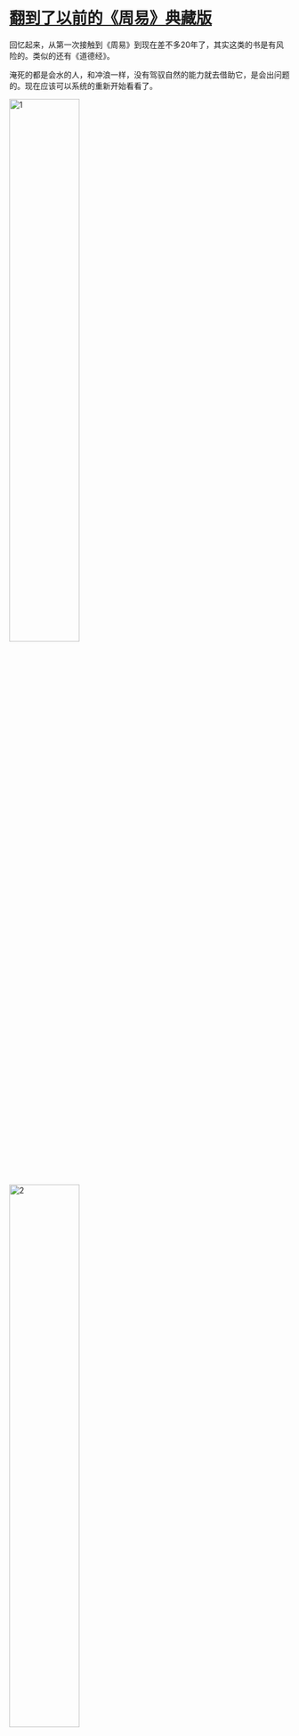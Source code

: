 # [翻到了以前的《周易》典藏版](https://github.com/VandeeFeng/gitmemo/issues/15)

回忆起来，从第一次接触到《周易》到现在差不多20年了，其实这类的书是有风险的。类似的还有《道德经》。

淹死的都是会水的人，和冲浪一样，没有驾驭自然的能力就去借助它，是会出问题的。现在应该可以系统的重新开始看看了。

<img width=50% height=50% alt=1 src=https://testingcf.jsdelivr.net/gh/vandeefeng/gitbox@main/img/%E6%98%93%E7%BB%8F2.jpeg>
<br>
<img width=50% height=50% alt=2 src=https://testingcf.jsdelivr.net/gh/vandeefeng/gitbox@main/img/%E6%98%93%E7%BB%8F1.jpeg>